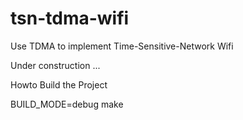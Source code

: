 # tsn-tdma-wifi
Use TDMA to implement Time-Sensitive-Network Wifi

Under construction ...

Howto Build the Project

BUILD_MODE=debug make


